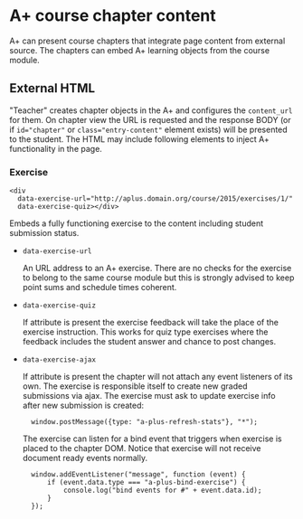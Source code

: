 A+ course chapter content
=========================

A+ can present course chapters that integrate page content from external
source. The chapters can embed A+ learning objects from the course module.

## External HTML

"Teacher" creates chapter objects in the A+ and configures
the `content_url` for them. On chapter view the URL is requested and
the response BODY (or if `id="chapter"` or `class="entry-content"`
element exists) will be presented to the student. The HTML may include
following elements to inject A+ functionality in the page.

### Exercise

    <div
      data-exercise-url="http://aplus.domain.org/course/2015/exercises/1/"
      data-exercise-quiz></div>

Embeds a fully functioning exercise to the content including student
submission status.

* `data-exercise-url`

    An URL address to an A+ exercise. There are no checks for the exercise
    to belong to the same course module but this is strongly advised to
    keep point sums and schedule times coherent.

* `data-exercise-quiz`

    If attribute is present the exercise feedback will take the place of
    the exercise instruction. This works for quiz type exercises where
    the feedback includes the student answer and chance to post changes.

* `data-exercise-ajax`

    If attribute is present the chapter will not attach any event listeners
    of its own. The exercise is responsible itself to create new graded
    submissions via ajax. The exercise must ask to update exercise info after
    new submission is created:

        window.postMessage({type: "a-plus-refresh-stats"}, "*");

    The exercise can listen for a bind event that triggers when exercise is
    placed to the chapter DOM. Notice that exercise will not receive document
    ready events normally.

        window.addEventListener("message", function (event) {
            if (event.data.type === "a-plus-bind-exercise") {
                console.log("bind events for #" + event.data.id);
            }
        });
